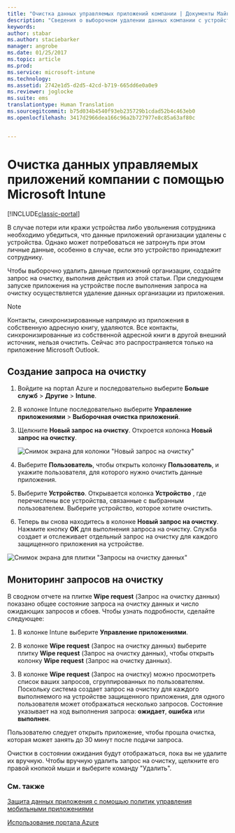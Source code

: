 ```yaml
---
title: "Очистка данных управляемых приложений компании | Документы Майкрософт"
description: "Сведения о выборочном удалении данных компании с устройств в удаленном режиме."
keywords: 
author: stabar
ms.author: staciebarker
manager: angrobe
ms.date: 01/25/2017
ms.topic: article
ms.prod: 
ms.service: microsoft-intune
ms.technology: 
ms.assetid: 2742e1d5-d2d5-42cd-b719-665dd6e0a0e9
ms.reviewer: joglocke
ms.suite: ems
translationtype: Human Translation
ms.sourcegitcommit: b75d034b4540f93eb235729b1cdad52b4c463eb0
ms.openlocfilehash: 3417d2966dea166c96a2b727977e8c85a63af80c


---
```


# <a name="wipe-managed-company-app-data-with-microsoft-intune"></a>Очистка данных управляемых приложений компании с помощью Microsoft Intune

[!INCLUDE[classic-portal](../includes/classic-portal.md)]

В случае потери или кражи устройства либо увольнения сотрудника необходимо убедиться, что данные приложений организации удалены с устройства. Однако может потребоваться не затронуть при этом личные данные, особенно в случае, если это устройство принадлежит сотруднику.

Чтобы выборочно удалить данные приложений организации, создайте запрос на очистку, выполнив действия из этой статьи. При следующем запуске приложения на устройстве после выполнения запроса на очистку осуществляется удаление данных организации из приложения.
>[!NOTE]
> Контакты, синхронизированные напрямую из приложения в собственную адресную книгу, удаляются. Все контакты, синхронизированные из собственной адресной книги в другой внешний источник, нельзя очистить. Сейчас это распространяется только на приложение Microsoft Outlook.



## <a name="create-a-wipe-request"></a>Создание запроса на очистку

1.  Войдите на портал Azure и последовательно выберите **Больше служб** > **Другие** > **Intune**.

2.  В колонке Intune последовательно выберите **Управление приложениями** > **Выборочная очистка приложений**.

3.  Щелкните **Новый запрос на очистку**. Откроется колонка **Новый запрос на очистку**.

    ![Снимок экрана для колонки "Новый запрос на очистку"](../media/AppManagement/AzurePortal_MAM_NewWipeRequest.png)

4.  Выберите **Пользователь**, чтобы открыть колонку **Пользователь**, и укажите пользователя, для которого нужно очистить данные приложения.

5.  Выберите **Устройство**.  Открывается колонка **Устройство** , где перечислены все устройства, связанные с выбранным пользователем.  Выберите устройство, которое хотите очистить.

6.  Теперь вы снова находитесь в колонке **Новый запрос на очистку**. Нажмите кнопку **ОК** для выполнения запроса на очистку. Служба создает и отслеживает отдельный запрос на очистку для каждого защищенного приложения на устройстве.

![Снимок экрана для плитки "Запросы на очистку данных" ](../media/AppManagement/AzurePortal_MAM_WipeRequestsSummary.png)

## <a name="monitor-your-wipe-requests"></a>Мониторинг запросов на очистку

В сводном отчете на плитке **Wipe request** (Запрос на очистку данных) показано общее состояние запроса на очистку данных и число ожидающих запросов и сбоев. Чтобы узнать подробности, сделайте следующее:

1.  В колонке Intune выберите **Управление приложениями**.

2.  В колонке **Wipe request** (Запрос на очистку данных) выберите плитку **Wipe request** (Запрос на очистку данных), чтобы открыть колонку **Wipe request** (Запрос на очистку данных).

3.  В колонке **Wipe request** (Запрос на очистку) можно просмотреть список ваших запросов, сгруппированных по пользователям. Поскольку система создает запрос на очистку для каждого выполняемого на устройстве защищенного приложения, для одного пользователя может отображаться несколько запросов. Состояние указывает на ход выполнения запроса: **ожидает**, **ошибка** или **выполнен**.

Пользователю следует открыть приложение, чтобы прошла очистка, которая может занять до 30 минут после подачи запроса.

Очистки в состоянии ожидания будут отображаться, пока вы не удалите их вручную.  Чтобы вручную удалить запрос на очистку, щелкните его правой кнопкой мыши и выберите команду "Удалить".

### <a name="see-also"></a>См. также
[Защита данных приложения с помощью политик управления мобильными приложениями](protect-app-data-using-mobile-app-management-policies-with-microsoft-intune.md)

[Использование портала Azure](azure-portal-for-microsoft-intune-mam-policies.md)



<!--HONumber=Jan17_HO4-->


